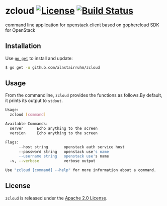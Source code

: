 # zcloud [![License](https://img.shields.io/badge/license-Apache%202.0-blue.svg)](https://github.com/alastairruhm/zcloud/blob/master/LICENSE) [![Build Status](https://travis-ci.org/alastairruhm/zcloud.svg?branch=master)](https://travis-ci.org/alastairruhm/zcloud)

command line application for openstack client based on  gophercloud SDK for OpenStack

## Installation

Use [`go get`](https://golang.org/cmd/go/#hdr-Download_and_install_packages_and_dependencies) to install and update:

```sh
$ go get -u github.com/alastairruhm/zcloud
```

## Usage

From the commandline, `zcloud` provides the functions as follows.By default, it prints its output to `stdout`.

```sh
Usage:
  zcloud [command]

Available Commands:
  server      Echo anything to the screen
  version     Echo anything to the screen

Flags:
      --host string       openstack auth service host
      --password string   openstack use's name
      --username string   openstack use's name
  -v, --verbose           verbose output

Use "zcloud [command] --help" for more information about a command.
```


## License

`zcloud` is released under the [Apache 2.0 License](http://www.apache.org/licenses/LICENSE-2.0).